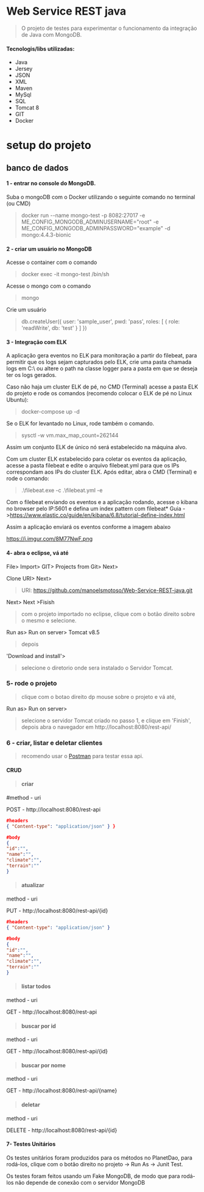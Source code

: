 # Web Service REST java
>O projeto de testes para experimentar o funcionamento da integração de Java com MongoDB.</p>

#### Tecnologis/libs utilizadas:
* Java
* Jersey
* JSON
* XML
* Maven
* MySql
* SQL
* Tomcat 8
* GIT
* Docker

# setup do projeto
## banco de dados
#### 1 - entrar no console do MongoDB.
Suba o mongoDB com o Docker utilizando o seguinte comando no terminal (ou CMD)

>docker run --name mongo-test -p 8082:27017 -e ME_CONFIG_MONGODB_ADMINUSERNAME="root" -e ME_CONFIG_MONGODB_ADMINPASSWORD="example" -d mongo:4.4.3-bionic

#### 2 - criar um usuário no MongoDB
Acesse o container com o comando

>docker exec -it mongo-test /bin/sh

Acesse o mongo com o comando

>mongo

Crie um usuário

>db.createUser({
    user: 'sample_user',
    pwd: 'pass',
    roles: [
        { role: 'readWrite', db: 'test' }
    ]
})

#### 3 - Integração com ELK
A aplicação gera eventos no ELK para monitoração a partir do filebeat, para permitir que os logs sejam capturados pelo ELK, crie uma pasta chamada logs em C:\ ou altere o path na classe logger para a pasta em que se deseja ter os logs gerados.

Caso não haja um cluster ELK de pé, no CMD (Terminal) acesse a pasta ELK do projeto e rode os comandos (recomendo colocar o ELK de pé no Linux Ubuntu):
>docker-compose up -d

Se o ELK for levantado no Linux, rode também o comando.
>sysctl -w vm.max_map_count=262144

Assim um conjunto ELK de único nó será estabelecido na máquina alvo.

Com um cluster ELK estabelecido para coletar os eventos da aplicação, acesse a pasta filebeat e edite o arquivo filebeat.yml para que os IPs correspondam aos IPs do cluster ELK. Após editar, abra o CMD (Terminal) e rode o comando:

>.\filebeat.exe -c .\filebeat.yml -e

Com o filebeat enviando os eventos e a aplicação rodando, acesse o kibana no browser pelo IP:5601 e defina um index pattern com filebeat*
Guia ->https://www.elastic.co/guide/en/kibana/6.8/tutorial-define-index.html

Assim a aplicação enviará os eventos conforme a imagem abaixo


https://i.imgur.com/8M77NwF.png

#### 4- abra o eclipse, vá até 
File> Import> GIT> Projects from Git> Next>

Clone URI> Next>
  
>URI: https://github.com/manoelsmotoso/Web-Service-REST-java.git

Next> Next >Fisish

>com o projeto importado no eclipse, clique com o botão direito sobre o mesmo e selecione.

 Run as> Run on server> Tomcat v8.5

>depois 

'Download and install'>

>selecione o diretorio onde sera instalado o Servidor Tomcat.

### 5- rode o projeto
>clique com o botao direito dp mouse sobre o projeto e vá até,

Run as> Run on server>

>selecione o servidor Tomcat criado no passo 1, e clique em 'Finish', depois abra o navegador em http://localhost:8080/rest-api/

### 6 - criar, listar e deletar clientes
>recomendo usar o [Postman](https://www.getpostman.com "postman") para testar essa api.
#### CRUD

>#### criar
#method -  uri

POST - http://localhost:8080/rest-api
```json
#headers 
{ "Content-type": "application/json" } }

#body
{
"id":"",
"name":"",
"climate":"",
"terrain":""
}
```
>#### atualizar 
method -  uri


PUT -  http://localhost:8080/rest-api/{id}
```json
#headers 
{ "Content-type": "application/json" }

#body
{
"id":"",
"name":"",
"climate":"",
"terrain":""
}
```

>#### listar todos
method -  uri

GET - http://localhost:8080/rest-api

>#### buscar por id 
method -  uri

GET - http://localhost:8080/rest-api/{id}

>#### buscar por nome 
method -  uri

GET - http://localhost:8080/rest-api/{name}

>#### deletar
method -  uri

DELETE - http://localhost:8080/rest-api/{id}


#### 7- Testes Unitários
Os testes unitários foram produzidos para os métodos no PlanetDao, para rodá-los, clique com o botão direito no projeto -> Run As -> Junit Test.

Os testes foram feitos usando um Fake MongoDB, de modo que para rodá-los não depende de conexão com o servidor MongoDB



